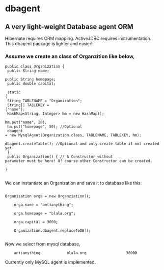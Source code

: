 # dbagent
<h2>A very light-weight Database agent ORM</H2>

<p>Hibernate requires ORM mapping. ActiveJDBC requires instrumentation. This dbagent package is lighter and easier!</p>

<H3>Assume we create an class of Organzition like below,</H3>

<code>public class Organization { <br/>
    public String name;<br/>
    public String homepage;<br/>
    public double capital;<br/>
<br/>
  static {<br/>
        String TABLENAME = "Organization";<br/>
        String[] TABLEKEY = {"name"};<br/>
        HashMap<String, Integer> hm = new HashMap();<br/>
        hm.put("name", 20);<br/>
        hm.put("homepage", 50); //Optional<br/>
        dbagent = new MysqlAgent(Organization.class, TABLENAME, TABLEKEY, hm);<br/>
        dbagent.createTable(); //Optional and only create table if not created yet.<br/>
  } <br/>
  public Organization() { // A Constructor without parameter must be here! Of course other Constructor can be created.<br/>
  }<br/>
</code>
<p>We can instantiate an Organization and save it to database like this:</p>
<code>
Organization orga = new Organziation();<br/>
    orga.name = "antianything";<br/>
    orga.homepage = "blala.org";<br/>
    orga.capital = 3000;<br/>
    Organization.dbagent.replaceToDB();<br/>
</code>    
<p>Now we select from mysql database, </p>
<code>    antianything            blala.org                  30000
</code>
<p>Currently only MySQL agent is implemented. </p>
